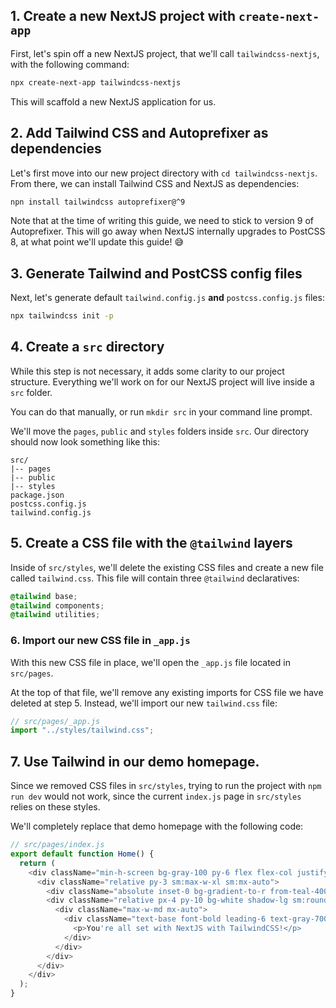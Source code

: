 ## 1. Create a new NextJS project with `create-next-app`

First, let's spin off a new NextJS project, that we'll call `tailwindcss-nextjs`, with the following command:

```bash
npx create-next-app tailwindcss-nextjs
```

This will scaffold a new NextJS application for us.

## 2. Add Tailwind CSS and Autoprefixer as dependencies

Let's first move into our new project directory with `cd tailwindcss-nextjs`. From there, we can install Tailwind CSS and NextJS as dependencies:

```sh
npn install tailwindcss autoprefixer@^9
```

Note that at the time of writing this guide, we need to stick to version 9 of Autoprefixer. This will go away when NextJS internally upgrades to PostCSS 8, at what point we'll update this guide! 😅

## 3. Generate Tailwind and PostCSS config files

Next, let's generate default `tailwind.config.js` **and** `postcss.config.js` files:

```sh
npx tailwindcss init -p
```

## 4. Create a `src` directory

While this step is not necessary, it adds some clarity to our project structure. Everything we'll work on for our NextJS project will live inside a `src` folder.

You can do that manually, or run `mkdir src` in your command line prompt.

We'll move the `pages`, `public` and `styles` folders inside `src`. Our directory should now look something like this:

```
src/
|-- pages
|-- public
|-- styles
package.json
postcss.config.js
tailwind.config.js
```

## 5. Create a CSS file with the `@tailwind` layers

Inside of `src/styles`, we'll delete the existing CSS files and create a new file called `tailwind.css`. This file will contain three `@tailwind` declaratives:

```css
@tailwind base;
@tailwind components;
@tailwind utilities;
```

### 6. Import our new CSS file in `_app.js`

With this new CSS file in place, we'll open the `_app.js` file located in `src/pages`.

At the top of that file, we'll remove any existing imports for CSS file we have deleted at step 5. Instead, we'll import our new `tailwind.css` file:

```javascript
// src/pages/_app.js
import "../styles/tailwind.css";
```

## 7. Use Tailwind in our demo homepage.

Since we removed CSS files in `src/styles`, trying to run the project with `npm run dev` would not work, since the current `index.js` page in `src/styles` relies on these styles.

We'll completely replace that demo homepage with the following code:

```javascript
// src/pages/index.js
export default function Home() {
  return (
    <div className="min-h-screen bg-gray-100 py-6 flex flex-col justify-center sm:py-12">
      <div className="relative py-3 sm:max-w-xl sm:mx-auto">
        <div className="absolute inset-0 bg-gradient-to-r from-teal-400 to-blue-400 shadow-lg transform -skew-y-6 sm:skew-y-0 sm:-rotate-6 sm:rounded-3xl"></div>
        <div className="relative px-4 py-10 bg-white shadow-lg sm:rounded-3xl sm:p-20">
          <div className="max-w-md mx-auto">
            <div className="text-base font-bold leading-6 text-gray-700 sm:text-lg sm:leading-7">
              <p>You're all set with NextJS with TailwindCSS!</p>
            </div>
          </div>
        </div>
      </div>
    </div>
  );
}
```
